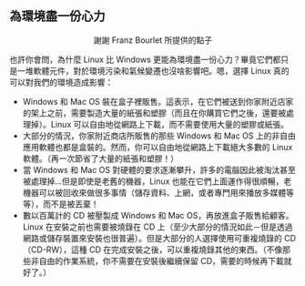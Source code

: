 ﻿<?php require("../../entete.php"); ?> <?php require("../../base.php"); ?> <?php require("../../fonctions.php"); ?>

<div id="corps">

<h2>為環境盡一份心力</h2>

<p align="center">謝謝 Franz Bourlet 所提供的點子</p>

<p>也許你會問，為什麼 Linux 比 Windows 更能為環境盡一份心力？畢竟它們都只是一堆軟體元件，對於環境污染和氣候變遷也沒啥影響吧。嗯，選擇 Linux 真的可以對我們的環境造成影響：</p>

<ul>

<li>Windows 和 Mac OS 裝在盒子裡販售。這表示，在它們被送到你家附近店家的架上之前，需要製造大量的紙張和塑膠（而且在你購買它們之後，還要被處理掉）。Linux 可以自由地從網路上下載，而不需要使用大量的塑膠或紙張。</li>

<li>大部分的情況，你家附近商店所販售的那些 Windows 和 Mac OS 上的非自由應用軟體也都是盒裝的。然而，你可以自由地從網路上下載絕大多數的 Linux 軟體。（再一次節省了大量的紙張和塑膠！）</li>

<li>當 Windows 和 Mac OS 對硬體的要求逐漸攀升，許多的電腦因此被淘汰甚至被處理掉…但是即使是老舊的機器，Linux 也能在它們上面運作得很順暢，老機器可以被回收來做很多事情（儲存資料、上網，或者專門用來播放多媒體等等），而不是被丟棄！</li>

<li>數以百萬計的 CD 被壓製成 Windows 和 Mac OS，再放進盒子販售給顧客。Linux 在安裝之前也需要被燒錄在 CD 上（至少大部分的情況如此－但是透過網路或儲存裝置來安裝也很普遍）。但是大部分的人選擇使用可重複燒錄的 CD（CD-RW），這種 CD 在完成安裝之後，可以重複燒錄其他的東西。（不像那些非自由的作業系統，你不需要在安裝後繼續保留 CD，需要的時候再下載就好了。）</li>

</ul>

</div>


 